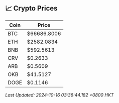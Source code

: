 ## 📈 Crypto Prices

| Coin | Price |
| ---- | ----- |
| BTC | $66686.8006 |
| ETH | $2582.0834 |
| BNB | $592.5613 |
| CRV | $0.2633 |
| ARB | $0.5609 |
| OKB | $41.5127 |
| DOGE | $0.1146 |

_Last Updated: 2024-10-16 03:36:44.182 +0800 HKT_